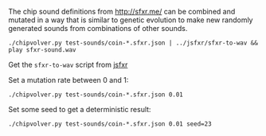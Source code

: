 The chip sound definitions from http://sfxr.me/ can be combined and mutated in a way that is similar to genetic evolution to make new randomly generated sounds from combinations of other sounds.

`./chipvolver.py test-sounds/coin-*.sfxr.json | ../jsfxr/sfxr-to-wav && play sfxr-sound.wav`

Get the `sfxr-to-wav` script from [jsfxr](https://github.com/chr15m/jsfxr/)

Set a mutation rate between 0 and 1:

`./chipvolver.py test-sounds/coin-*.sfxr.json 0.01`

Set some seed to get a deterministic result:

`./chipvolver.py test-sounds/coin-*.sfxr.json 0.01 seed=23`
